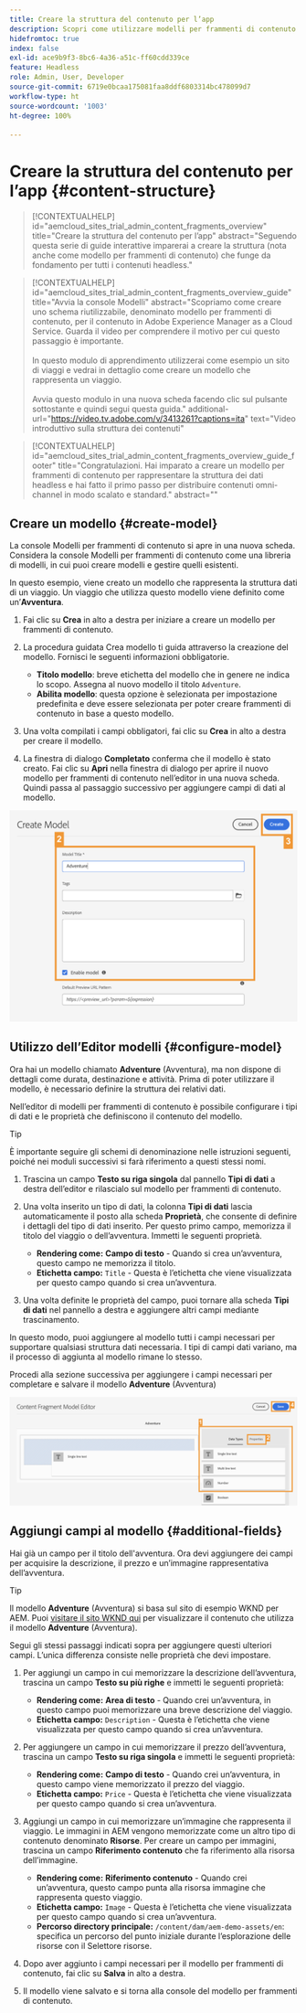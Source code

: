 ```yaml
---
title: Creare la struttura del contenuto per l’app
description: Scopri come utilizzare modelli per frammenti di contenuto AEM per creare la struttura che funge da base per i contenuti headless.
hidefromtoc: true
index: false
exl-id: ace9b9f3-8bc6-4a36-a51c-ff60cdd339ce
feature: Headless
role: Admin, User, Developer
source-git-commit: 6719e0bcaa175081faa8ddf6803314bc478099d7
workflow-type: ht
source-wordcount: '1003'
ht-degree: 100%

---
```



# Creare la struttura del contenuto per l’app {#content-structure}

>[!CONTEXTUALHELP]
>id="aemcloud_sites_trial_admin_content_fragments_overview"
>title="Creare la struttura del contenuto per l’app"
>abstract="Seguendo questa serie di guide interattive imparerai a creare la struttura (nota anche come modello per frammenti di contenuto) che funge da fondamento per tutti i contenuti headless."

>[!CONTEXTUALHELP]
>id="aemcloud_sites_trial_admin_content_fragments_overview_guide"
>title="Avvia la console Modelli"
>abstract="Scopriamo come creare uno schema riutilizzabile, denominato modello per frammenti di contenuto, per il contenuto in Adobe Experience Manager as a Cloud Service. Guarda il video per comprendere il motivo per cui questo passaggio è importante. <br><br>In questo modulo di apprendimento utilizzerai come esempio un sito di viaggi e vedrai in dettaglio come creare un modello che rappresenta un viaggio.<br><br>Avvia questo modulo in una nuova scheda facendo clic sul pulsante sottostante e quindi segui questa guida."
>additional-url="https://video.tv.adobe.com/v/3413261?captions=ita" text="Video introduttivo sulla struttura dei contenuti"

>[!CONTEXTUALHELP]
>id="aemcloud_sites_trial_admin_content_fragments_overview_guide_footer"
>title="Congratulazioni. Hai imparato a creare un modello per frammenti di contenuto per rappresentare la struttura dei dati headless e hai fatto il primo passo per distribuire contenuti omni-channel in modo scalato e standard."
>abstract=""

## Creare un modello {#create-model}

La console Modelli per frammenti di contenuto si apre in una nuova scheda. Considera la console Modelli per frammenti di contenuto come una libreria di modelli, in cui puoi creare modelli e gestire quelli esistenti.

In questo esempio, viene creato un modello che rappresenta la struttura dati di un viaggio. Un viaggio che utilizza questo modello viene definito come un’**Avventura**.

1. Fai clic su **Crea** in alto a destra per iniziare a creare un modello per frammenti di contenuto.

1. La procedura guidata Crea modello ti guida attraverso la creazione del modello. Fornisci le seguenti informazioni obbligatorie.

   * **Titolo modello**: breve etichetta del modello che in genere ne indica lo scopo. Assegna al nuovo modello il titolo `Adventure`.
   * **Abilita modello**: questa opzione è selezionata per impostazione predefinita e deve essere selezionata per poter creare frammenti di contenuto in base a questo modello.

1. Una volta compilati i campi obbligatori, fai clic su **Crea** in alto a destra per creare il modello.

1. La finestra di dialogo **Completato** conferma che il modello è stato creato. Fai clic su **Apri** nella finestra di dialogo per aprire il nuovo modello per frammenti di contenuto nell’editor in una nuova scheda. Quindi passa al passaggio successivo per aggiungere campi di dati al modello.

![Passaggi due e tre della creazione di un modello per frammenti di contenuto](assets/do-not-localize/create-model.png)

## Utilizzo dell’Editor modelli {#configure-model}

Ora hai un modello chiamato **Adventure** (Avventura), ma non dispone di dettagli come durata, destinazione e attività. Prima di poter utilizzare il modello, è necessario definire la struttura dei relativi dati.

Nell’editor di modelli per frammenti di contenuto è possibile configurare i tipi di dati e le proprietà che definiscono il contenuto del modello.

>[!TIP]
>
>È importante seguire gli schemi di denominazione nelle istruzioni seguenti, poiché nei moduli successivi si farà riferimento a questi stessi nomi.

1. Trascina un campo **Testo su riga singola** dal pannello **Tipi di dati** a destra dell’editor e rilascialo sul modello per frammenti di contenuto.

1. Una volta inserito un tipo di dati, la colonna **Tipi di dati** lascia automaticamente il posto alla scheda **Proprietà**, che consente di definire i dettagli del tipo di dati inserito. Per questo primo campo, memorizza il titolo del viaggio o dell’avventura. Immetti le seguenti proprietà.

   * **Rendering come:** **Campo di testo** - Quando si crea un’avventura, questo campo ne memorizza il titolo.
   * **Etichetta campo:** `Title` - Questa è l’etichetta che viene visualizzata per questo campo quando si crea un’avventura.

1. Una volta definite le proprietà del campo, puoi tornare alla scheda **Tipi di dati** nel pannello a destra e aggiungere altri campi mediante trascinamento.

In questo modo, puoi aggiungere al modello tutti i campi necessari per supportare qualsiasi struttura dati necessaria. I tipi di campi dati variano, ma il processo di aggiunta al modello rimane lo stesso.

Procedi alla sezione successiva per aggiungere i campi necessari per completare e salvare il modello **Adventure** (Avventura)

![Passaggi uno, due e tre per aggiungere campi al modello](assets/do-not-localize/define-model-fields.png)

## Aggiungi campi al modello {#additional-fields}

Hai già un campo per il titolo dell&#39;avventura. Ora devi aggiungere dei campi per acquisire la descrizione, il prezzo e un’immagine rappresentativa dell’avventura.

>[!TIP]
>
>Il modello **Adventure** (Avventura) si basa sul sito di esempio WKND per AEM. Puoi [visitare il sito WKND qui](https://wknd.site/us/en/adventures/yosemite-backpacking.html) per visualizzare il contenuto che utilizza il modello **Adventure** (Avventura).

Segui gli stessi passaggi indicati sopra per aggiungere questi ulteriori campi. L’unica differenza consiste nelle proprietà che devi impostare.

1. Per aggiungi un campo in cui memorizzare la descrizione dell’avventura, trascina un campo **Testo su più righe** e immetti le seguenti proprietà:

   * **Rendering come:** **Area di testo** - Quando crei un’avventura, in questo campo puoi memorizzare una breve descrizione del viaggio.
   * **Etichetta campo:** `Description` - Questa è l’etichetta che viene visualizzata per questo campo quando si crea un’avventura.

1. Per aggiungere un campo in cui memorizzare il prezzo dell’avventura, trascina un campo **Testo su riga singola** e immetti le seguenti proprietà:

   * **Rendering come:** **Campo di testo** - Quando crei un’avventura, in questo campo viene memorizzato il prezzo del viaggio.
   * **Etichetta campo:** `Price` - Questa è l’etichetta che viene visualizzata per questo campo quando si crea un’avventura.

1. Aggiungi un campo in cui memorizzare un’immagine che rappresenta il viaggio. Le immagini in AEM vengono memorizzate come un altro tipo di contenuto denominato **Risorse**. Per creare un campo per immagini, trascina un campo **Riferimento contenuto** che fa riferimento alla risorsa dell’immagine.

   * **Rendering come:** **Riferimento contenuto** - Quando crei un’avventura, questo campo punta alla risorsa immagine che rappresenta questo viaggio.
   * **Etichetta campo:** `Image` - Questa è l’etichetta che viene visualizzata per questo campo quando si crea un’avventura.
   * **Percorso directory principale:** `/content/dam/aem-demo-assets/en`: specifica un percorso del punto iniziale durante l’esplorazione delle risorse con il Selettore risorse.

1. Dopo aver aggiunto i campi necessari per il modello per frammenti di contenuto, fai clic su **Salva** in alto a destra.

1. Il modello viene salvato e si torna alla console del modello per frammenti di contenuto.

